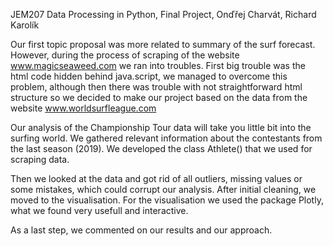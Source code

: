 JEM207 Data Processing in Python, Final Project, 
Onďřej Charvát, Richard Karolík

Our first topic proposal was more related to summary of the surf forecast. However, during the process of scraping of the website
www.magicseaweed.com we ran into troubles. First big trouble was the html code hidden behind java.script, we managed
to overcome this problem, although then there was trouble with not straightforward html structure so we decided to make
our project based on the data from the website www.worldsurfleague.com

Our analysis of the Championship Tour data will take you little bit into the surfing world. We gathered relevant information 
about the contestants from the last season (2019). We developed the class Athlete() that we used for scraping data.

Then we looked at the data and got rid of all outliers, missing values or some mistakes, which could corrupt our analysis.
After initial cleaning, we moved to the visualisation. For the visualisation we used the package Plotly, what we found
very usefull and interactive.

As a last step, we commented on our results and our approach.
